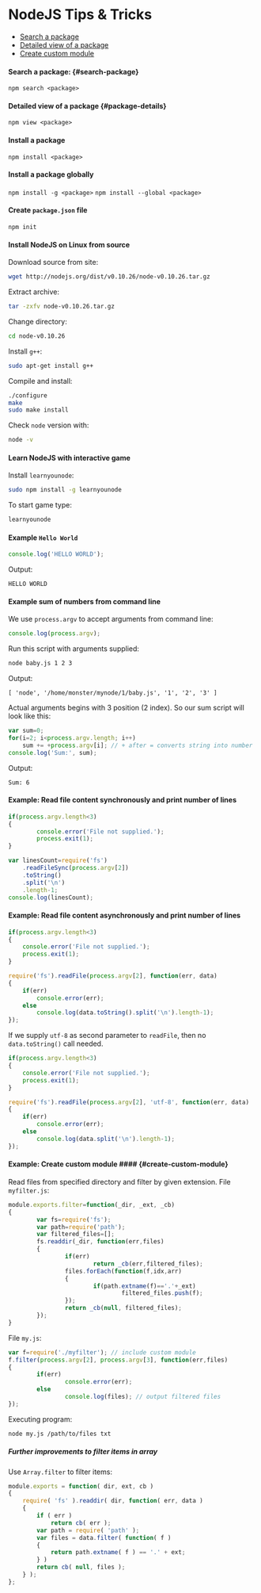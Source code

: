 # NodeJS Tips & Tricks
- [Search a package](#search-package)
- [Detailed view of a package](#package-details)
- [Create custom module](#create-custom-module)

#### Search a package: {#search-package}
`npm search <package>`

#### Detailed view of a package {#package-details}
`npm view <package>`

#### Install a package
`npm install <package>`

#### Install a package globally
`npm install -g <package>`
`npm install --global <package>`

#### Create `package.json` file
`npm init`

#### Install NodeJS on Linux from source
Download source from site:
```sh
wget http://nodejs.org/dist/v0.10.26/node-v0.10.26.tar.gz
```
Extract archive:
```sh
tar -zxfv node-v0.10.26.tar.gz
```
Change directory:
```sh
cd node-v0.10.26
```
Install `g++`:
```sh
sudo apt-get install g++
```
Compile and install:
```sh
./configure
make
sudo make install
```
Check `node` version with:
```sh
node -v
```

#### Learn NodeJS with interactive game
Install `learnyounode`:
```sh
sudo npm install -g learnyounode
```
To start game type:
```sh
learnyounode
```

#### Example `Hello World`
```js
console.log('HELLO WORLD');
```
Output:
```
HELLO WORLD
```

#### Example sum of numbers from command line
We use `process.argv` to accept arguments from command line:
```js
console.log(process.argv);
```
Run this script with arguments supplied:
```sh
node baby.js 1 2 3
```
Output:
```
[ 'node', '/home/monster/mynode/1/baby.js', '1', '2', '3' ]
```
Actual arguments begins with 3 position (2 index). So our sum script will look like this:
```js
var sum=0;
for(i=2; i<process.argv.length; i++)
	sum += +process.argv[i]; // + after = converts string into number
console.log('Sum:', sum);
```
Output:
```
Sum: 6
```
#### Example: Read file content synchronously and print number of lines ####
```js
if(process.argv.length<3)
{
        console.error('File not supplied.');
        process.exit(1);
}

var linesCount=require('fs')
	.readFileSync(process.argv[2])
	.toString()
	.split('\n')
	.length-1;
console.log(linesCount);
```
#### Example: Read file content asynchronously and print number of lines ####
```js
if(process.argv.length<3)
{
	console.error('File not supplied.');
	process.exit(1);
}

require('fs').readFile(process.argv[2], function(err, data)
{
	if(err)
		console.error(err);
	else
		console.log(data.toString().split('\n').length-1);
});
```

If we supply `utf-8` as second parameter to `readFile`, then no `data.toString()` call needed.

```js
if(process.argv.length<3)
{
	console.error('File not supplied.');
	process.exit(1);
}

require('fs').readFile(process.argv[2], 'utf-8', function(err, data)
{
	if(err)
		console.error(err);
	else
		console.log(data.split('\n').length-1);
});
```

#### Example: Create custom module #### {#create-custom-module}
Read files from specified directory and filter by given extension.
File `myfilter.js`:
```js
module.exports.filter=function(_dir, _ext, _cb)
{
        var fs=require('fs');
        var path=require('path');
        var filtered_files=[];
        fs.readdir(_dir, function(err,files)
        {
                if(err)
                        return _cb(err,filtered_files);
                files.forEach(function(f,idx,arr)
                {
                        if(path.extname(f)=='.'+_ext)
                                filtered_files.push(f);
                });
                return _cb(null, filtered_files);
        });
}
```
File `my.js`:
```js
var f=require('./myfilter'); // include custom module
f.filter(process.argv[2], process.argv[3], function(err,files)
{
        if(err)
                console.error(err);
        else
                console.log(files); // output filtered files
});
```
Executing program:
```sh
node my.js /path/to/files txt
```
##### Further improvements to filter items in array

Use `Array.filter` to filter items:

```js
module.exports = function( dir, ext, cb )
{
	require( 'fs' ).readdir( dir, function( err, data )
	{
		if ( err )
			return cb( err );
		var path = require( 'path' );
		var files = data.filter( function( f )
		{
			return path.extname( f ) == '.' + ext;
		} )
		return cb( null, files );
	} );
};
```
